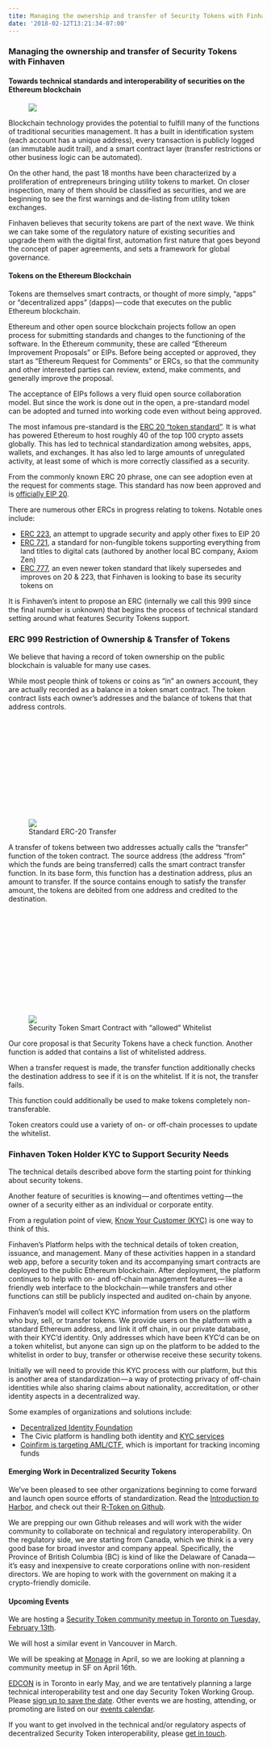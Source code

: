 ```yaml
---
tite: Managing the ownership and transfer of Security Tokens with Finhaven
date: '2018-02-12T13:21:34-07:00'
---
```


<h3 name="911a" id="911a" class="graf graf--h3 graf--leading graf--title">Managing the ownership and transfer of Security Tokens with Finhaven</h3>
<h4 name="bf96" id="bf96" class="graf graf--h4 graf-after--h3 graf--subtitle">Towards technical standards and interoperability of securities on the Ethereum blockchain</h4>
<figure name="8fd9" id="8fd9" class="graf graf--figure graf-after--h4"><div class="aspectRatioPlaceholder is-locked" style="max-width: 700px; max-height: 466px;"><img class="graf-image" data-image-id="1*eck3pubD2bY7XzVLfJ5CQg.jpeg" data-width="1900" data-height="1266" src="https://microblog.bmannconsulting.com/uploads/2020/7266131d53.jpg"></div></figure><p name="841e" id="841e" class="graf graf--p graf-after--figure">Blockchain technology provides the potential to fulfill many of the functions of traditional securities management. It has a built in identification system (each account has a unique address), every transaction is publicly logged (an immutable audit trail), and a smart contract layer (transfer restrictions or other business logic can be automated).</p>
<p name="0462" id="0462" class="graf graf--p graf-after--p">On the other hand, the past 18 months have been characterized by a proliferation of entrepreneurs bringing utility tokens to market. On closer inspection, many of them should be classified as securities, and we are beginning to see the first warnings and de-listing from utility token exchanges.</p>
<p name="f48a" id="f48a" class="graf graf--p graf-after--p">Finhaven believes that security tokens are part of the next wave. We think we can take some of the regulatory nature of existing securities and upgrade them with the digital first, automation first nature that goes beyond the concept of paper agreements, and sets a framework for global governance.</p>
<h4 name="d62a" id="d62a" class="graf graf--h4 graf-after--p">Tokens on the Ethereum Blockchain</h4>
<p name="f6bb" id="f6bb" class="graf graf--p graf-after--h4">Tokens are themselves smart contracts, or thought of more simply, “apps” or “decentralized apps” (dapps) — code that executes on the public Ethereum blockchain.</p>
<p name="b05e" id="b05e" class="graf graf--p graf-after--p">Ethereum and other open source blockchain projects follow an open process for submitting standards and changes to the functioning of the software. In the Ethereum community, these are called “Ethereum Improvement Proposals” or EIPs. Before being accepted or approved, they start as “Ethereum Request for Comments” or ERCs, so that the community and other interested parties can review, extend, make comments, and generally improve the proposal.</p>
<p name="82d1" id="82d1" class="graf graf--p graf-after--p">The acceptance of EIPs follows a very fluid open source collaboration model. But since the work is done out in the open, a pre-standard model can be adopted and turned into working code even without being approved.</p>
<p name="8716" id="8716" class="graf graf--p graf-after--p">The most infamous pre-standard is the <a href="https://github.com/ethereum/EIPs/issues/20" data-href="https://github.com/ethereum/EIPs/issues/20" class="markup--anchor markup--p-anchor" rel="noopener" target="_blank">ERC 20 “token standard”</a>. It is what has powered Ethereum to host roughly 40 of the top 100 crypto assets globally. This has led to technical standardization among websites, apps, wallets, and exchanges. It has also led to large amounts of unregulated activity, at least some of which is more correctly classified as a security.</p>
<p name="14fd" id="14fd" class="graf graf--p graf-after--p">From the commonly known ERC 20 phrase, one can see adoption even at the request for comments stage. This standard has now been approved and is <a href="https://github.com/ethereum/EIPs/blob/master/EIPS/eip-20-token-standard.md" data-href="https://github.com/ethereum/EIPs/blob/master/EIPS/eip-20-token-standard.md" class="markup--anchor markup--p-anchor" rel="noopener" target="_blank">officially EIP 20</a>.</p>
<p name="4057" id="4057" class="graf graf--p graf-after--p">There are numerous other ERCs in progress relating to tokens. Notable ones include:</p>
<ul class="postList">
<li name="d7ab" id="d7ab" class="graf graf--li graf-after--p">
<a href="https://github.com/ethereum/EIPs/issues/223" data-href="https://github.com/ethereum/EIPs/issues/223" class="markup--anchor markup--li-anchor" rel="noopener" target="_blank">ERC 223</a>, an attempt to upgrade security and apply other fixes to EIP 20</li>
<li name="9f27" id="9f27" class="graf graf--li graf-after--li">
<a href="https://github.com/ethereum/EIPs/issues/721" data-href="https://github.com/ethereum/EIPs/issues/721" class="markup--anchor markup--li-anchor" rel="noopener" target="_blank">ERC 721</a>, a standard for non-fungible tokens supporting everything from land titles to digital cats (authored by another local BC company, Axiom Zen)</li>
<li name="c144" id="c144" class="graf graf--li graf-after--li">
<a href="https://github.com/ethereum/EIPs/issues/777" data-href="https://github.com/ethereum/EIPs/issues/777" class="markup--anchor markup--li-anchor" rel="noopener" target="_blank">ERC 777</a>, an even newer token standard that likely supersedes and improves on 20 & 223, that Finhaven is looking to base its security tokens on</li>
</ul>
<p name="add2" id="add2" class="graf graf--p graf-after--li">It is Finhaven’s intent to propose an ERC (internally we call this 999 since the final number is unknown) that begins the process of technical standard setting around what features Security Tokens support.</p>
<h3 name="c6ab" id="c6ab" class="graf graf--h3 graf-after--p">ERC 999 Restriction of Ownership & Transfer of Tokens</h3>
<p name="19bd" id="19bd" class="graf graf--p graf-after--h3">We believe that having a record of token ownership on the public blockchain is valuable for many use cases.</p>
<p name="e1fe" id="e1fe" class="graf graf--p graf-after--p">While most people think of tokens or coins as “in” an owners account, they are actually recorded as a balance in a token smart contract. The token contract lists each owner’s addresses and the balance of tokens that that address controls.</p>
<figure name="3c7b" id="3c7b" class="graf graf--figure graf-after--p"><div class="aspectRatioPlaceholder is-locked" style="max-width: 700px; max-height: 331px;">
<div class="aspectRatioPlaceholder-fill" style="padding-bottom: 47.199999999999996%;"></div>
<img class="graf-image" data-image-id="1*ZI8MGP3V6UbXyQIvAGi2Tw.png" data-width="927" data-height="438" src="https://microblog.bmannconsulting.com/uploads/2020/43762b4d36.jpg">
</div>
<figcaption class="imageCaption">Standard ERC-20 Transfer</figcaption></figure><p name="9155" id="9155" class="graf graf--p graf-after--figure">A transfer of tokens between two addresses actually calls the “transfer” function of the token contract. The source address (the address “from” which the funds are being transferred) calls the smart contract transfer function. In its base form, this function has a destination address, plus an amount to transfer. If the source contains enough to satisfy the transfer amount, the tokens are debited from one address and credited to the destination.</p>
<figure name="e483" id="e483" class="graf graf--figure graf-after--p"><div class="aspectRatioPlaceholder is-locked" style="max-width: 700px; max-height: 343px;">
<div class="aspectRatioPlaceholder-fill" style="padding-bottom: 48.9%;"></div>
<img class="graf-image" data-image-id="1*AyVMCXsWVqwrCeT7pIpxPg.png" data-width="989" data-height="484" src="https://microblog.bmannconsulting.com/uploads/2020/22604b86dd.jpg">
</div>
<figcaption class="imageCaption">Security Token Smart Contract with “allowed” Whitelist</figcaption></figure><p name="14af" id="14af" class="graf graf--p graf-after--figure">Our core proposal is that Security Tokens have a check function. Another function is added that contains a list of whitelisted address.</p>
<p name="da42" id="da42" class="graf graf--p graf-after--p">When a transfer request is made, the transfer function additionally checks the destination address to see if it is on the whitelist. If it is not, the transfer fails.</p>
<p name="393d" id="393d" class="graf graf--p graf-after--p">This function could additionally be used to make tokens completely non-transferable.</p>
<p name="38fb" id="38fb" class="graf graf--p graf-after--p">Token creators could use a variety of on- or off-chain processes to update the whitelist.</p>
<h3 name="1df0" id="1df0" class="graf graf--h3 graf-after--p">Finhaven Token Holder KYC to Support Security Needs</h3>
<p name="a472" id="a472" class="graf graf--p graf-after--h3">The technical details described above form the starting point for thinking about security tokens.</p>
<p name="faf9" id="faf9" class="graf graf--p graf-after--p">Another feature of securities is knowing — and oftentimes vetting — the owner of a security either as an individual or corporate entity.</p>
<p name="65d8" id="65d8" class="graf graf--p graf-after--p">From a regulation point of view, <a href="https://en.wikipedia.org/wiki/Know_your_customer" data-href="https://en.wikipedia.org/wiki/Know_your_customer" class="markup--anchor markup--p-anchor" rel="noopener" target="_blank">Know Your Customer (KYC)</a> is one way to think of this.</p>
<p name="216e" id="216e" class="graf graf--p graf-after--p">Finhaven’s Platform helps with the technical details of token creation, issuance, and management. Many of these activities happen in a standard web app, before a security token and its accompanying smart contracts are deployed to the public Ethereum blockchain. After deployment, the platform continues to help with on- and off-chain management features — like a friendly web interface to the blockchain — while transfers and other functions can still be publicly inspected and audited on-chain by anyone.</p>
<p name="b50b" id="b50b" class="graf graf--p graf-after--p">Finhaven’s model will collect KYC information from users on the platform who buy, sell, or transfer tokens. We provide users on the platform with a standard Ethereum address, and link it off chain, in our private database, with their KYC’d identity. Only addresses which have been KYC’d can be on a token whitelist, but anyone can sign up on the platform to be added to the whitelist in order to buy, transfer or otherwise receive these security tokens.</p>
<p name="a76d" id="a76d" class="graf graf--p graf-after--p">Initially we will need to provide this KYC process with our platform, but this is another area of standardization — a way of protecting privacy of off-chain identities while also sharing claims about nationality, accreditation, or other identity aspects in a decentralized way.</p>
<p name="3aee" id="3aee" class="graf graf--p graf-after--p">Some examples of organizations and solutions include:</p>
<ul class="postList">
<li name="9b46" id="9b46" class="graf graf--li graf-after--p"><a href="http://identity.foundation/" data-href="http://identity.foundation/" class="markup--anchor markup--li-anchor" rel="noopener" target="_blank">Decentralized Identity Foundation</a></li>
<li name="c587" id="c587" class="graf graf--li graf-after--li">The Civic platform is handling both identity and <a href="https://www.civic.com/kyc-services" data-href="https://www.civic.com/kyc-services" class="markup--anchor markup--li-anchor" rel="noopener" target="_blank">KYC services</a>
</li>
<li name="86cf" id="86cf" class="graf graf--li graf-after--li">
<a href="https://www.coinfirm.io/aml-ctf" data-href="https://www.coinfirm.io/aml-ctf" class="markup--anchor markup--li-anchor" rel="noopener" target="_blank">Coinfirm is targeting AML/CTF</a>, which is important for tracking incoming funds</li>
</ul>
<h4 name="25bf" id="25bf" class="graf graf--h4 graf-after--li">Emerging Work in Decentralized Security Tokens</h4>
<p name="9ee5" id="9ee5" class="graf graf--p graf-after--h4">We’ve been pleased to see other organizations beginning to come forward and launch open source efforts of standardization. Read the <a href="https://medium.com/harborhq/introducing-harbor-90ffc2b49a21" data-href="https://medium.com/harborhq/introducing-harbor-90ffc2b49a21" class="markup--anchor markup--p-anchor" target="_blank">Introduction to Harbor</a>, and check out their <a href="https://github.com/harborhq/r-token" data-href="https://github.com/harborhq/r-token" class="markup--anchor markup--p-anchor" rel="noopener" target="_blank">R-Token on Github</a>.</p>
<p name="c509" id="c509" class="graf graf--p graf-after--p">We are prepping our own Github releases and will work with the wider community to collaborate on technical and regulatory interoperability. On the regulatory side, we are starting from Canada, which we think is a very good base for broad investor and company appeal. Specifically, the Province of British Columbia (BC) is kind of like the Delaware of Canada — it’s easy and inexpensive to create corporations online with non-resident directors. We are hoping to work with the government on making it a crypto-friendly domicile.</p>
<h4 name="484b" id="484b" class="graf graf--h4 graf-after--p">Upcoming Events</h4>
<p name="04a5" id="04a5" class="graf graf--p graf-after--h4">We are hosting a <a href="https://www.picatic.com/security-tokens-feb2018-toronto" data-href="https://www.picatic.com/security-tokens-feb2018-toronto" class="markup--anchor markup--p-anchor" rel="noopener" target="_blank">Security Token community meetup in Toronto on Tuesday, February 13th</a>.</p>
<p name="d1b8" id="d1b8" class="graf graf--p graf-after--p">We will host a similar event in Vancouver in March.</p>
<p name="c3fa" id="c3fa" class="graf graf--p graf-after--p">We will be speaking at <a href="http://monage.io" data-href="http://monage.io" class="markup--anchor markup--p-anchor" rel="noopener" target="_blank">Monage</a> in April, so we are looking at planning a community meetup in SF on April 16th.</p>
<p name="2734" id="2734" class="graf graf--p graf-after--p"><a href="http://edcon.io" data-href="http://edcon.io" class="markup--anchor markup--p-anchor" rel="noopener" target="_blank">EDCON</a> is in Toronto in early May, and we are tentatively planning a large technical interoperability test and one day Security Token Working Group. Please <a href="https://teamup.com/event/show/id/mHNXUQ3euPVg2x8Ac31YL7T89ZzYXv" data-href="https://teamup.com/event/show/id/mHNXUQ3euPVg2x8Ac31YL7T89ZzYXv" class="markup--anchor markup--p-anchor" rel="noopener" target="_blank">sign up to save the date</a>. Other events we are hosting, attending, or promoting are listed on our <a href="http://events.finhaven.com" data-href="http://events.finhaven.com" class="markup--anchor markup--p-anchor" rel="noopener" target="_blank">events calendar</a>.</p>
<p name="8bd1" id="8bd1" class="graf graf--p graf-after--p graf--trailing">If you want to get involved in the technical and/or regulatory aspects of decentralized Security Token interoperability, please <a href="https://www.finhaven.com/contact" data-href="https://www.finhaven.com/contact" class="markup--anchor markup--p-anchor" rel="noopener" target="_blank">get in touch</a>.</p>